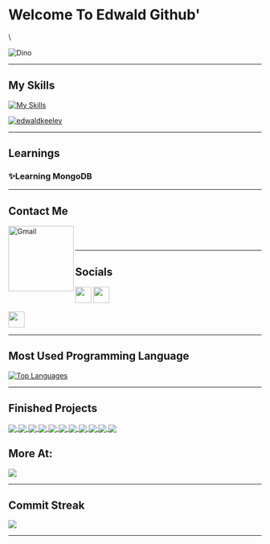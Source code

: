 # Welcome To Edwald Github'
\

![Dino](https://user-images.githubusercontent.com/91954979/174422287-db4715c9-cecf-46c4-892c-00de0c19209d.gif)
    
--------

## My Skills

<a name="ordered-list">[![My Skills](https://skills.thijs.gg/icons?i=js,css,html,react,scss,nodejs,figma,python,mongodb,express,tailwind)](https://github.com/edwaldkeeley) </a>

<p align="left"> <a href="http://www.github.com/edwaldkeeley"><img src="https://github-profile-trophy.vercel.app/?username=edwaldkeeley&theme=discord&margin=2px&no-frame=true" alt="edwaldkeeley" /></a> </p>

--------
## Learnings

### ✨Learning MongoDB

--------

## Contact Me

<a href="mailto:edwaldpk@gmail.com">
  <img align="left" alt="Gmail" width="130" hight="100" src="https://github.com/Xx-Ashutosh-xX/Xx-Ashutosh-xX/blob/master/assets/icons/gmail.png" />
</a>

<br>
<br>

--------

## Socials


<p align="left"> <a href="https://discord.com/users/Edwald#3143" target="_blank" rel="noreferrer"><img src="https://raw.githubusercontent.com/danielcranney/readme-generator/main/public/icons/socials/discord.svg" width="32" height="32" /></a> <a href="https://www.github.com/edwaldkeeley" target="_blank" rel="noreferrer"><img src="https://raw.githubusercontent.com/danielcranney/readme-generator/main/public/icons/socials/github.svg" width="32" height="32" /></a><p align="left"> <a href="https://www.linkedin.com/in/edwald-pericles-keeley/" target="_blank" rel="noreferrer"><img src="https://raw.githubusercontent.com/danielcranney/readme-generator/main/public/icons/socials/linkedin.svg" width="32" height="32" /></a></p>


--------

## Most Used Programming Language

<a href="https://github.com/edwaldkeeley" align="left"><img src="https://github-readme-stats.vercel.app/api/top-langs/?username=edwaldkeeley&langs_count=10&theme=radical&layout=compact&hide_border=false&locale=en&custom_title=Top%20%Languages" alt="Top Languages" /></a>

--------
## Finished Projects

<a href="https://github.com/edwaldkeeley/Samurai-game-FINISHED">
  <img align="center" src="https://github-readme-stats.vercel.app/api/pin/?username=edwaldkeeley&repo=Samurai-game-FINISHED&theme=radical" />
</a>

<a href="https://github.com/edwaldkeeley/bankist-app">
  <img align="center" src="https://github-readme-stats.vercel.app/api/pin/?username=edwaldkeeley&repo=bankist-app&theme=radical" />
</a>

<a href="https://github.com/edwaldkeeley/Bankist-App-V3">
  <img align="center" src="https://github-readme-stats.vercel.app/api/pin/?username=edwaldkeeley&repo=Bankist-App-V3&theme=radical" />
</a>
  
 <a href="https://github.com/edwaldkeeley/Natours">
  <img align="center" src="https://github-readme-stats.vercel.app/api/pin/?username=edwaldkeeley&repo=Natours&theme=radical" />
</a>

 <a href="https://github.com/edwaldkeeley/Country-Finder">
  <img align="center" src="https://github-readme-stats.vercel.app/api/pin/?username=edwaldkeeley&repo=Country-Finder&theme=radical" />
</a>


 <a href="https://github.com/edwaldkeeley/Forkify">
  <img align="center" src="https://github-readme-stats.vercel.app/api/pin/?username=edwaldkeeley&repo=Forkify&theme=radical" />
</a>


 <a href="https://github.com/edwaldkeeley/Mapty">
  <img align="center" src="https://github-readme-stats.vercel.app/api/pin/?username=edwaldkeeley&repo=Mapty&theme=radical" />
</a>

 <a href="https://github.com/edwaldkeeley/Minecraft-Edwald-V2">
  <img align="center" src="https://github-readme-stats.vercel.app/api/pin/?username=edwaldkeeley&repo=Minecraft-Edwald-V2&theme=radical" />
</a>

 <a href="https://github.com/edwaldkeeley/3-column-preview-card-component">
  <img align="center" src="https://github-readme-stats.vercel.app/api/pin/?username=edwaldkeeley&repo=3-column-preview-card-component&theme=radical" />
</a>

 <a href="https://github.com/edwaldkeeley/pig-game-OWN-SOLUTION">
  <img align="center" src="https://github-readme-stats.vercel.app/api/pin/?username=edwaldkeeley&repo=pig-game-OWN-SOLUTION&theme=radical" />
</a>


 <a href="https://github.com/edwaldkeeley/guess-my-number-v2">
  <img align="center" src="https://github-readme-stats.vercel.app/api/pin/?username=edwaldkeeley&repo=guess-my-number-v2&theme=radical" />
</a>

## More At:
<a href="https://github.com/edwaldkeeley?tab=repositories">
    <img src="https://user-images.githubusercontent.com/91954979/178217232-5e7a9dc6-0037-47ca-bc79-a687daddb855.png"></img>
</a>

---------

## Commit Streak

<a href="http://www.github.com/edwaldkeeley"><img src="https://github-readme-streak-stats.herokuapp.com/?user=edwaldkeeley&stroke=64748b&theme=nightowl&currStreakNum=64748b&fire=b92e2e&ring=f97316&currStreakLabel=f97316&sideNums=64748b&sideLabels=64748b&dates=64748b&hide_border=false" /></a>
  
---------

